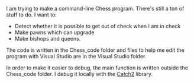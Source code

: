 I am trying to make a command-line Chess program. There's still a ton of stuff to do. I want to:
- Detect whether it is possible to get out of check when I am in check
- Make pawns which can upgrade
- Make bishops and queens.

The code is written in the Chess_code folder and files to help me edit the program with Visual Studio are in the Visual Studio folder.

In order to make it easier to debug, the main function is written outside the Chess_code folder. I debug it locally with the [Catch2](https://github.com/catchorg/Catch2) library.
